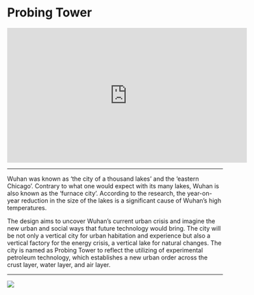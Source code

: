 # Probing Tower


<iframe width="560" height="315" src="https://www.youtube.com/embed/FaBVjREpuz8" title="YouTube video player" frameborder="0" allow="accelerometer; autoplay; clipboard-write; encrypted-media; gyroscope; picture-in-picture" allowfullscreen></iframe>

---

Wuhan was known as ‘the city of a thousand lakes’ and the ‘eastern Chicago’. Contrary to what one would expect with its many lakes, Wuhan is also known as the ‘furnace city’. According to the research, the year-on-year reduction in the size of the lakes is a significant cause of Wuhan’s high temperatures.

The design aims to uncover Wuhan’s current urban crisis and imagine the new urban and social ways that future technology would bring. The city will be not only a vertical city for urban habitation and experience but also a vertical factory for the energy crisis, a vertical lake for natural changes. The city is named as Probing Tower to reflect the utilizing of experimental petroleum technology, which establishes a new urban order across the crust layer, water layer, and air layer.

---

![](ProbingTower/ProbingTower_2022-12-10-11-22-02.png)
